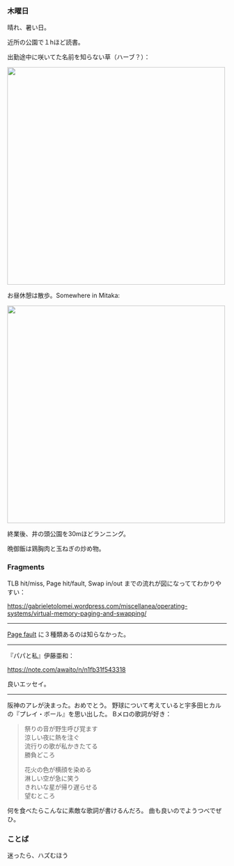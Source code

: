 ### 木曜日

晴れ、暑い日。

近所の公園で１hほど読書。

出勤途中に咲いてた名前を知らない草（ハーブ？）：

<img src="https://i.imgur.com/GuEicCm.jpg" width="500">

お昼休憩は散歩。Somewhere in Mitaka:

<img src="https://i.imgur.com/qMiXxQm.jpg" width="500">

終業後、井の頭公園を30mほどランニング。

晩御飯は鶏胸肉と玉ねぎの炒め物。

### Fragments

TLB hit/miss, Page hit/fault, Swap in/out までの流れが図になっててわかりやすい：

https://gabrieletolomei.wordpress.com/miscellanea/operating-systems/virtual-memory-paging-and-swapping/

---

[Page fault](https://ja.wikipedia.org/wiki/%E3%83%9A%E3%83%BC%E3%82%B8%E3%83%95%E3%82%A9%E3%83%BC%E3%83%AB%E3%83%88) に３種類あるのは知らなかった。

---

『パパと私』伊藤亜和：

https://note.com/awaito/n/n1fb31f543318

良いエッセイ。

---

阪神のアレが決まった。おめでとう。
野球について考えていると宇多田ヒカルの『プレイ・ボール』を思い出した。
Bメロの歌詞が好き：

> 祭りの音が野生呼び覚ます<br>
> 涼しい夜に熱を注ぐ<br>
> 流行りの歌が私かきたてる<br>
> 勝負どころ<br>
>
> 花火の色が横顔を染める<br>
> 淋しい空が急に笑う<br>
> きれいな星が帰り遅らせる<br>
> 望むところ<br>

何を食べたらこんなに素敵な歌詞が書けるんだろ。
曲も良いのでようつべでぜひ。

### ことば

迷ったら、ハズむほう